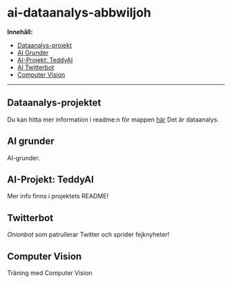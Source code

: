 # ai-dataanalys-abbwiljoh

**Innehåll:**
  - [Dataanalys-projekt](https://github.com/abbindustrigymnasium/ai-dataanalys-abbwiljoh/tree/main/Data-Analys "Projekt från dataanalys-lektionerna.")
  - [AI Grunder](https://github.com/abbindustrigymnasium/ai-dataanalys-abbwiljoh/tree/main/AI%20grunder "Grunder för AI (Knearest Neighbor osv).")
  - [AI-Projekt: TeddyAI](AI-projekt/)
  - [AI Twitterbot](https://github.com/abbindustrigymnasium/ai-dataanalys-abbwiljoh/tree/main/AI/twitterbot "Inte dokumenterad!")
  - [Computer Vision](Computer-Vision/)

---

## Dataanalys-projektet
Du kan hitta mer information i readme:n för mappen [här](https://github.com/abbindustrigymnasium/ai-dataanalys-abbwiljoh/blob/main/Data-Analys/README.md)
Det är dataanalys.

## AI grunder
AI-grunder.

## AI-Projekt: TeddyAI
Mer info finns i projektets README!

## Twitterbot
*Onionbot* som patrullerar Twitter och sprider fejknyheter!

## Computer Vision
Träning med Computer Vision
